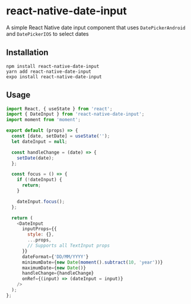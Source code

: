 # react-native-date-input

A simple React Native date input component that uses `DatePickerAndroid` and `DatePickerIOS` to select dates

## Installation

```
npm install react-native-date-input
yarn add react-native-date-input
expo install react-native-date-input
```

## Usage

```js
import React, { useState } from 'react';
import { DateInput } from 'react-native-date-input';
import moment from 'moment';

export default (props) => {
  const [date, setDate] = useState('');
  let dateInput = null;

  const handleChange = (date) => {
    setDate(date);
  };

  const focus = () => {
    if (!dateInput) {
      return;
    }

    dateInput.focus();
  };

  return (
    <DateInput
      inputProps={{
        style: {},
        ...props,
        // Supports all TextInput props
      }}
      dateFormat={'DD/MM/YYYY'}
      minimumDate={new Date(moment().subtract(10, 'year'))}
      maximumDate={new Date()}
      handleChange={handleChange}
      onRef={(input) => (dateInput = input)}
    />
  );
};
```
